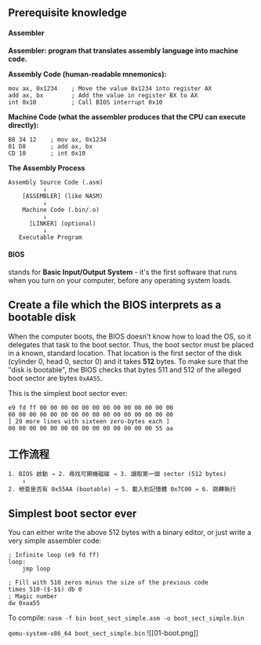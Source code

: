 ## Prerequisite knowledge
#### Assembler
**Assembler: program that translates assembly language into machine code.**

**Assembly Code (human-readable mnemonics):**
```assembly
mov ax, 0x1234    ; Move the value 0x1234 into register AX
add ax, bx        ; Add the value in register BX to AX
int 0x10          ; Call BIOS interrupt 0x10
```

**Machine Code (what the assembler produces that the CPU can execute directly):**
```
B8 34 12    ; mov ax, 0x1234
01 D8       ; add ax, bx  
CD 10       ; int 0x10
```

**The Assembly Process**
```
Assembly Source Code (.asm)
          ↓
    [ASSEMBLER] (like NASM)
          ↓
    Machine Code (.bin/.o)
          ↓
      [LINKER] (optional)
          ↓
   Executable Program
```

#### **BIOS** 
stands for **Basic Input/Output System** - it's the first software that runs when you turn on your computer, before any operating system loads.

## **Create a file which the BIOS interprets as a bootable disk**

When the computer boots, the BIOS doesn't know how to load the OS, so it delegates that task to the boot sector. Thus, the boot sector must be placed in a known, standard location. That location is the first sector of the disk (cylinder 0, head 0, sector 0) and it takes **512** bytes.
To make sure that the "disk is bootable", the BIOS checks that bytes 511 and 512 of the alleged boot sector are bytes `0xAA55`.

This is the simplest boot sector ever:
```
e9 fd ff 00 00 00 00 00 00 00 00 00 00 00 00 00
00 00 00 00 00 00 00 00 00 00 00 00 00 00 00 00
[ 29 more lines with sixteen zero-bytes each ]
00 00 00 00 00 00 00 00 00 00 00 00 00 00 55 aa
```
## 工作流程
```
1. BIOS 啟動 → 2. 尋找可開機磁碟 → 3. 讀取第一個 sector (512 bytes)
    ↓
2. 檢查是否有 0x55AA (bootable) → 5. 載入到記憶體 0x7C00 → 6. 跳轉執行
```

## Simplest boot sector ever

You can either write the above 512 bytes with a binary editor, or just write a very simple assembler code:

```assembly
; Infinite loop (e9 fd ff)
loop:
    jmp loop 

; Fill with 510 zeros minus the size of the previous code
times 510-($-$$) db 0
; Magic number
dw 0xaa55 
```

To compile: `nasm -f bin boot_sect_simple.asm -o boot_sect_simple.bin`

`qemu-system-x86_64 boot_sect_simple.bin`
![[01-boot.png]]